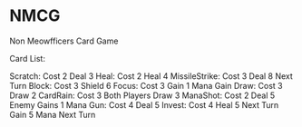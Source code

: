 # NMCG
Non Meowfficers Card Game

Card List:

Scratch:
    Cost 2
    Deal 3
Heal:
    Cost 2
    Heal 4
MissileStrike:
    Cost 3
    Deal 8 Next Turn
Block:
    Cost 3
    Shield 6
Focus:
    Cost 3
    Gain 1 Mana Gain
Draw:
    Cost 3
    Draw 2
CardRain:
    Cost 3
    Both Players Draw 3
ManaShot:
    Cost 2
    Deal 5
    Enemy Gains 1 Mana
Gun:
    Cost 4
    Deal 5
Invest:
    Cost 4
    Heal 5 Next Turn
    Gain 5 Mana Next Turn